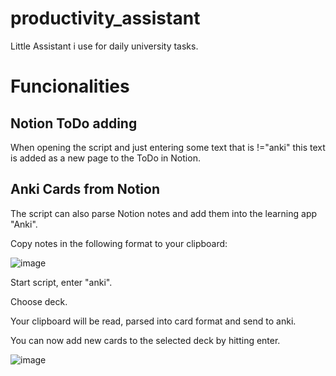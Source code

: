 # productivity_assistant

Little Assistant i use for daily university tasks. 

# Funcionalities

## Notion ToDo adding
When opening the script and just entering some text that is !="anki" this text is added as a new page to the ToDo in Notion. 

## Anki Cards from Notion 
The script can also parse Notion notes and add them into the learning app "Anki". 

Copy notes in the following format to your clipboard: 

![image](https://user-images.githubusercontent.com/82976744/143955277-61c34c95-3bac-45a8-9a73-8f65033c7327.png)

Start script, enter "anki". 

Choose deck.

Your clipboard will be read, parsed into card format and send to anki.

You can now add new cards to the selected deck by hitting enter. 

![image](https://user-images.githubusercontent.com/82976744/143955481-1a84427e-023c-4b87-8bef-d0f66dec8359.png)
